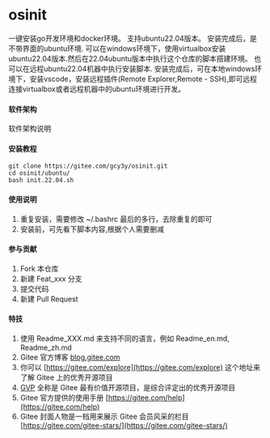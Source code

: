 # osinit

一键安装go开发环境和docker环境。
支持ubuntu22.04版本。
安装完成后，是不带界面的ubuntu环境.
可以在windows环境下，使用virtualbox安装ubuntu22.04版本.然后在22.04ubuntu版本中执行这个仓库的脚本搭建环境。
也可以在远程ubuntu22.04机器中执行安装脚本.
安装完成后，可在本地windows环境下，安装vscode，安装远程插件(Remote Explorer,Remote - SSH),即可远程连接virtualbox或者远程机器中的ubuntu环境进行开发。


#### 软件架构
软件架构说明


#### 安装教程
```shell
git clone https://gitee.com/gcy3y/osinit.git
cd osinit/ubuntu/
bash init.22.04.sh
```

#### 使用说明
1. 重复安装，需要修改 ~/.bashrc 最后的多行，去除重复的即可
2. 安装前，可先看下脚本内容,根据个人需要删减
#### 参与贡献

1.  Fork 本仓库
2.  新建 Feat_xxx 分支
3.  提交代码
4.  新建 Pull Request


#### 特技

1.  使用 Readme\_XXX.md 来支持不同的语言，例如 Readme\_en.md, Readme\_zh.md
2.  Gitee 官方博客 [blog.gitee.com](https://blog.gitee.com)
3.  你可以 [https://gitee.com/explore](https://gitee.com/explore) 这个地址来了解 Gitee 上的优秀开源项目
4.  [GVP](https://gitee.com/gvp) 全称是 Gitee 最有价值开源项目，是综合评定出的优秀开源项目
5.  Gitee 官方提供的使用手册 [https://gitee.com/help](https://gitee.com/help)
6.  Gitee 封面人物是一档用来展示 Gitee 会员风采的栏目 [https://gitee.com/gitee-stars/](https://gitee.com/gitee-stars/)
